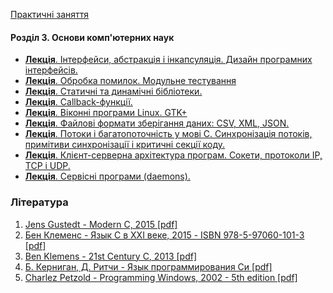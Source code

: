 [Практичні заняття](#)

#### Розділ 3. Основи комп'ютерних наук

-   [__Лекція__. Інтерфейси, абстракція і інкапсуляція. Дизайн програмних інтерфейсів.](#)
-   [__Лекція__. Обробка помилок. Модульне тестування](#)
-   [__Лекція__. Статичні та динамічні бібліотеки.](#)
-   [__Лекція__. Callback-функції.](#)
-   [__Лекція__. Віконні програми Linux. GTK+](#)
-   [__Лекція__. Файлові формати зберігання даних: CSV, XML, JSON.](#)
-   [__Лекція__. Потоки і багатопоточність у мові С. Синхронізація потоків, примітиви синхронізації і критичні секції коду.](#)
-   [__Лекція__. Клієнт-серверна архітектура програм. Сокети, протоколи IP, TCP i UDP. ](#)
-   [__Лекція__. Сервісні програми (daemons).](#)

### Література

1.  [Jens Gustedt - Modern C, 2015 [pdf]](https://drive.google.com/file/d/0B2DT7H96sv8fUExoYzNlMFNLNDA/view?usp=sharing)
1.  [Бен Клеменс - Язык С в XXI веке, 2015 - ISBN 978-5-97060-101-3 [pdf]](https://drive.google.com/file/d/0B2DT7H96sv8feW5ZV29sd0ppNTg/view?usp=sharing)
1.  [Ben Klemens - 21st Century C, 2013 [pdf]](http://file.allitebooks.com/20150510/21st%20Century%20C.pdf)
1.  [Б. Керниган, Д. Ритчи - Язык программирования Си [pdf]](http://studrada.fpm.kpi.ua/archive/Kernigan,Pichi-C-programming.pdf)
1.  [Charlez Petzold - Programming Windows, 2002 - 5th edition [pdf]](https://drive.google.com/file/d/0B2DT7H96sv8fMjZEUk9SaXZnX00/view?usp=sharing)
